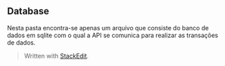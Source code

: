 
## Database
Nesta pasta encontra-se apenas um arquivo que consiste do banco de dados em sqlite com o qual a API se comunica para realizar as transações de dados.

> Written with [StackEdit](https://stackedit.io/).
